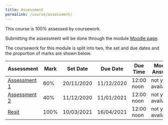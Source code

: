 ```yaml
---
title: Assessment
permalink: /course/assessment/
---
```


This course is 100% assessed by coursework.

Submitting the assessment will be done through the module [Moodle page](moodle.yorksj.ac.uk/).

The coursework for this module is split into two, the set and due dates and the proportion of marks are shown below.

| Assessment                     | Mark | Set Date   | Due Date   | Due Time | Model Answer |
| ------------                   |----- | ---------  | ---------  | -------- | ------------ |
| [Assessment 1](../assessment1) | 60%  | 20/11/2020 | 11/12/2020 | 12:00 noon | not yet available |
| [Assessment 2](../assessment2) | 40%  | 11/12/2020 | 11/01/2021 | 12:00 noon | not yet available |
| [Resit](../resit)              | 100% | 10/03/2021 | 16/04/2021 | 12:00 noon | not yet available |
